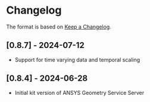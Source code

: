 # Changelog

The format is based on [Keep a Changelog](https://keepachangelog.com/en/1.0.0/).


## [0.8.7] - 2024-07-12
- Support for time varying data and temporal scaling

## [0.8.4] - 2024-06-28
- Initial kit version of ANSYS Geometry Service Server

